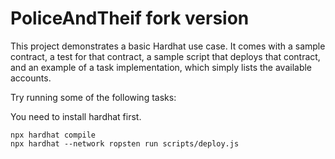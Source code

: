 # PoliceAndTheif fork version

This project demonstrates a basic Hardhat use case. It comes with a sample contract, a test for that contract, a sample script that deploys that contract, and an example of a task implementation, which simply lists the available accounts.

Try running some of the following tasks:

You need to install hardhat first.

```shell
npx hardhat compile
npx hardhat --network ropsten run scripts/deploy.js
```
